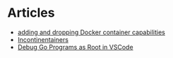 # Articles

* [adding and dropping Docker container capabilities](/art/cap-add-drop)
* [Incontinentainers](/art/incontinentainers)
* [Debug Go Programs as Root in VSCode](/art/debugroot)

